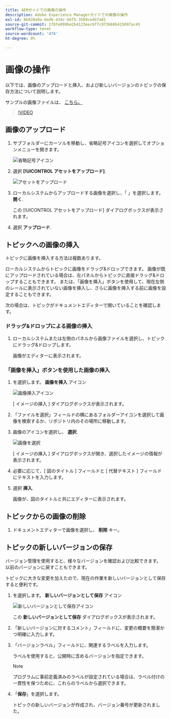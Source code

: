 ```yaml
---
title: AEMガイドでの画像の操作
description: Adobe Experience Managerガイドでの画像の操作
exl-id: 8b920a9a-bedb-434c-b6fb-3569ce4b7a81
source-git-commit: 1f8fe099be2b4123eec6f7c973668b415097ac45
workflow-type: tm+mt
source-wordcount: '474'
ht-degree: 0%

---
```


# 画像の操作

以下では、画像のアップロードと挿入、および新しいバージョンのトピックの保存方法について説明します。

サンプルの画像ファイルは、 [こちら。](assets/working-with-images/SignInScreen.png)

>[!VIDEO](https://video.tv.adobe.com/v/336661?quality=12&learn=on)

## 画像のアップロード

1. サブフォルダーにカーソルを移動し、省略記号アイコンを選択してオプションメニューを開きます。

   ![省略記号アイコン](images/lesson-4/ellipses.png)

1. 選択 **[!UICONTROL アセットをアップロード]**.

   ![アセットをアップロード](images/lesson-4/upload-assets.png)

1. ローカルシステムからアップロードする画像を選択し、「 」を選択します。 **開く**.

   この [!UICONTROL アセットをアップロード] ダイアログボックスが表示されます。

1. 選択 **アップロード**.

## トピックへの画像の挿入

トピックに画像を挿入する方法は複数あります。

ローカルシステムからトピックに画像をドラッグ&amp;ドロップできます。 画像が既にアップロードされている場合は、左パネルからトピックに直接ドラッグ&amp;ドロップすることもできます。 または、「画像を挿入」ボタンを使用して、現在左側のレールに表示されていない画像を挿入し、さらに画像を挿入する前に画像を設定することもできます。

次の場合は、トピックがドキュメントエディターで開いていることを確認します。

### ドラッグ&amp;ドロップによる画像の挿入

1. ローカルシステムまたは左側のパネルから画像ファイルを選択し、トピックにドラッグ&amp;ドロップします。

   画像がエディターに表示されます。

### 「画像を挿入」ボタンを使用した画像の挿入

1. を選択します。 **画像を挿入** アイコン

   ![画像挿入アイコン](images/lesson-4/insert-image.png)

   [ イメージの挿入 ] ダイアログボックスが表示されます。

1. 「ファイルを選択」フィールドの横にあるフォルダーアイコンを選択して画像を検索するか、リポジトリ内のその場所に移動します。
1. 画像のアイコンを選択し、 **選択**.

   ![画像を選択](images/lesson-4/select-image-with-markings.png)

   [ イメージの挿入 ] ダイアログボックスが開き、選択したイメージの情報が表示されます。

1. 必要に応じて、[ 図のタイトル ] フィールドと [ 代替テキスト ] フィールドにテキストを入力します。
1. 選択 **挿入**.

   画像が、図のタイトルと共にエディターに表示されます。

## トピックからの画像の削除

1. ドキュメントエディターで画像を選択し、 **削除** キー。

## トピックの新しいバージョンの保存

バージョン管理を使用すると、様々なバージョンを確認および比較できます。 以前のバージョンに戻すこともできます。

トピックに大きな変更を加えたので、現在の作業を新しいバージョンとして保存すると便利です。

1. を選択します。 **新しいバージョンとして保存** アイコン

   ![新しいバージョンとして保存アイコン](images/common/save-as-new-version.png)

   この **新しいバージョンとして保存** ダイアログボックスが表示されます。

1. 「新しいバージョンに対するコメント」フィールドに、変更の概要を簡潔かつ明確に入力します。
1. 「バージョンラベル」フィールドに、関連するラベルを入力します。

   ラベルを使用すると、公開時に含めるバージョンを指定できます。

   >[!NOTE]
   > 
   > プログラムに事前定義済みのラベルが設定されている場合は、ラベル付けの一貫性を保つために、これらのラベルから選択できます。

1. 「**保存**」を選択します。

   トピックの新しいバージョンが作成され、バージョン番号が更新されました。

